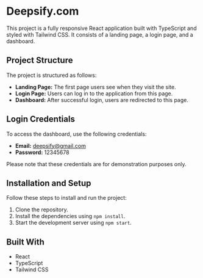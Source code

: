# Deepsify.com

This project is a fully responsive React application built with TypeScript and styled with Tailwind CSS. It consists of a landing page, a login page, and a dashboard.

## Project Structure

The project is structured as follows:

- **Landing Page:** The first page users see when they visit the site.
- **Login Page:** Users can log in to the application from this page.
- **Dashboard:** After successful login, users are redirected to this page.

## Login Credentials

To access the dashboard, use the following credentials:

- **Email:** deepsify@gmail.com
- **Password:** 12345678

Please note that these credentials are for demonstration purposes only.

## Installation and Setup

Follow these steps to install and run the project:

1. Clone the repository.
2. Install the dependencies using `npm install`.
3. Start the development server using `npm start`.

## Built With

- React
- TypeScript
- Tailwind CSS
